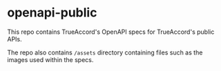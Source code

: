 # openapi-public

This repo contains TrueAccord's OpenAPI specs for TrueAccord's public APIs.

The repo also contains `/assets` directory containing files such as the images used within the specs. 

